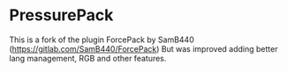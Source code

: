 # PressurePack
This is a fork of the plugin ForcePack by SamB440 (https://gitlab.com/SamB440/ForcePack)
But was improved adding better lang management, RGB and other features.
